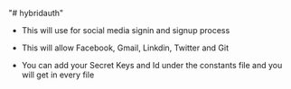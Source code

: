 "# hybridauth" 

- This will use for social media signin and signup process

- This will allow Facebook, Gmail, Linkdin, Twitter and Git

- You can add your Secret Keys and Id under the constants file and you will get in every file

